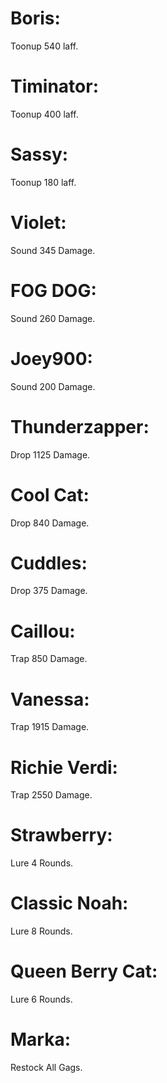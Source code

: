 # Boris: 
Toonup 540 laff.
# Timinator: 
Toonup 400 laff.
# Sassy: 
Toonup 180 laff.
# Violet:
Sound 345 Damage.
# FOG DOG: 
Sound 260 Damage.
# Joey900: 
Sound 200 Damage.
# Thunderzapper: 
Drop 1125 Damage.
# Cool Cat: 
Drop 840 Damage.
# Cuddles: 
Drop 375 Damage.
# Caillou: 
Trap 850 Damage.
# Vanessa: 
Trap 1915 Damage.
# Richie Verdi: 
Trap 2550 Damage.
# Strawberry: 
Lure 4 Rounds.
# Classic Noah: 
Lure 8 Rounds.
# Queen Berry Cat: 
Lure 6 Rounds.
# Marka:
Restock All Gags.
